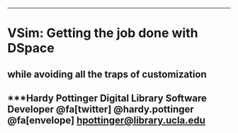 ---
# VSim: Getting the job done with DSpace
## while avoiding all the traps of customization
***Hardy Pottinger
Digital Library Software Developer
@fa[twitter] @hardy.pottinger  @fa[envelope] hpottinger@library.ucla.edu
--
